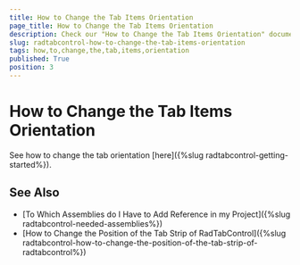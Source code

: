 ```yaml
---
title: How to Change the Tab Items Orientation
page_title: How to Change the Tab Items Orientation
description: Check our "How to Change the Tab Items Orientation" documentation article for the RadTabControl WPF control.
slug: radtabcontrol-how-to-change-the-tab-items-orientation
tags: how,to,change,the,tab,items,orientation
published: True
position: 3
---
```


# How to Change the Tab Items Orientation

See how to change the tab orientation [here]({%slug radtabcontrol-getting-started%}).        

## See Also
 * [To Which Assemblies do I Have to Add Reference in my Project]({%slug radtabcontrol-needed-assemblies%})
 * [How to Change the Position of the Tab Strip of RadTabControl]({%slug radtabcontrol-how-to-change-the-position-of-the-tab-strip-of-radtabcontrol%})